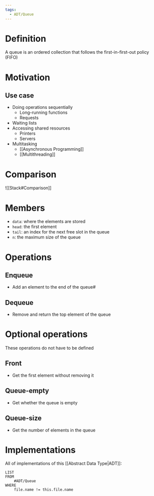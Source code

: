 ```yaml
---
tags:
  - ADT/Queue
---
```


# Definition
A queue is an ordered collection that follows the first-in-first-out policy (FIFO)

# Motivation
## Use case
- Doing operations sequentially
	- Long-running functions
	- Requests
- Waiting lists
- Accessing shared resources
	- Printers
	- Servers
- Multitasking
	- [[Asynchronous Programming]]
	- [[Multithreading]]

# Comparison
![[Stack#Comparison]]

# Members
- `data`: where the elements are stored
- `head`: the first element
- `tail`: an index for the next free slot in the queue
- `n`: the maximum size of the queue

# Operations

## Enqueue
- Add an element to the end of the queue#

## Dequeue
- Remove and return the top element of the queue

# Optional operations
These operations do not have to be defined

## Front
- Get the first element without removing it

## Queue-empty
- Get whether the queue is empty

## Queue-size
- Get the number of elements in the queue

# Implementations
All of implementations of this [[Abstract Data Type|ADT]]:

```dataview
LIST
FROM
	#ADT/Queue
WHERE
	file.name != this.file.name
```